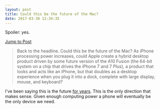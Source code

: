 ```yaml
---
layout: post
title: Could this be the future of the Mac?
date: 2017-03-30 12:34:35
---
```

Spoiler: yes. 

[Jump to Post][1]

> Back to the headline. Could this be the future of the Mac? As iPhone processing power increases, could Apple create a hybrid desktop product driven by some future version of the A10 Fusion (the 64-bit system on a chip that drives the iPhone 7 and 7 Plus), a product that looks and acts like an iPhone, but that doubles as a desktop experience when you plug it into a dock, complete with large display, mouse, and keyboard?

I've been saying this is the future [for years][2]. This is the only direction that makes sense. Given enough computing power a phone will eventually be the only device we need.

[1]:	http://www.loopinsight.com/2017/03/30/could-this-be-the-future-of-the-mac/?utm_source=loopinsight.com/twitter&utm_campaign=twitter&utm_medium=referral
[2]:	https://jonathanbuys.com/A_Glimpse_of_the_Future
